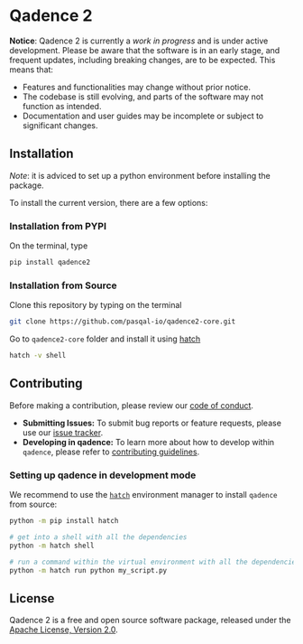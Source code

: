 # Qadence 2

**Notice**: Qadence 2 is currently a *work in progress* and is under active development. Please be aware that the software is in an early stage, and frequent updates, including breaking changes, are to be expected. This means that:
* Features and functionalities may change without prior notice.
* The codebase is still evolving, and parts of the software may not function as intended.
* Documentation and user guides may be incomplete or subject to significant changes.


## Installation

*Note*: it is adviced to set up a python environment before installing the package.


To install the current version, there are a few options:

### Installation from PYPI

On the terminal, type

```bash
pip install qadence2
```

### Installation from Source

Clone this repository by typing on the terminal

```bash
git clone https://github.com/pasqal-io/qadence2-core.git
```

Go to `qadence2-core` folder and install it using [hatch](https://hatch.pypa.io/latest/)

```bash
hatch -v shell
```

## Contributing

Before making a contribution, please review our [code of conduct](docs/getting_started/CODE_OF_CONDUCT.md).

- **Submitting Issues:** To submit bug reports or feature requests, please use our [issue tracker](https://github.com/pasqal-io/qadence2-core/issues).
- **Developing in qadence:** To learn more about how to develop within `qadence`, please refer to [contributing guidelines](docs/getting_started/CONTRIBUTING.md).

### Setting up qadence in development mode

We recommend to use the [`hatch`](https://hatch.pypa.io/latest/) environment manager to install `qadence` from source:

```bash
python -m pip install hatch

# get into a shell with all the dependencies
python -m hatch shell

# run a command within the virtual environment with all the dependencies
python -m hatch run python my_script.py
```

## License

Qadence 2 is a free and open source software package, released under the [Apache License, Version 2.0](docs/getting_started/LICENSE.md).

